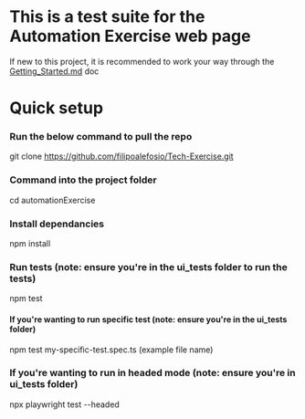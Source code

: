# This is a test suite for the Automation Exercise web page

If new to this project, it is recommended to work your way through the [Getting_Started.md](https://github.com/filipoalefosio/Tech-Exercise/blob/main/Getting_Started.md#:~:text=**-,Purpose,-of%20this%20document) doc 


# Quick setup 

### Run the below command to pull the repo

 git clone https://github.com/filipoalefosio/Tech-Exercise.git

### Command into the project folder

 cd automationExercise

### Install dependancies

 npm install 

### Run tests (note: ensure you're in the ui_tests folder to run the tests)

 npm test

#### If you're wanting to run specific test (note: ensure you're in the ui_tests folder)

npm test my-specific-test.spec.ts (example file name)

### If you're wanting to run in headed mode (note: ensure you're in ui_tests folder)

npx playwright test --headed
